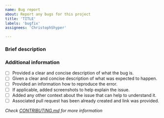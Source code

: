 ```yaml
---
name: Bug report
about: Report any bugs for this project
title: 'TITLE'
labels: 'bugfix'
assignees: 'ChristophShyper'

---
```

### Brief description


<!-- Write you description here -->


### Additional information
* [ ] Provided a clear and concise description of what the bug is.
* [ ] Given a clear and concise description of what was expected to happen.
* [ ] Provided an information how to reproduce the error.
* [ ] If applicable, added screenshots to help explain the issue.
* [ ] Added any other context about the issue that can help to understand it.
* [ ] Associated pull request has been already created and link was provided.

*Check [CONTRIBUTING.md](../blob/master/.github/CONTRIBUTING.md) for more information*
